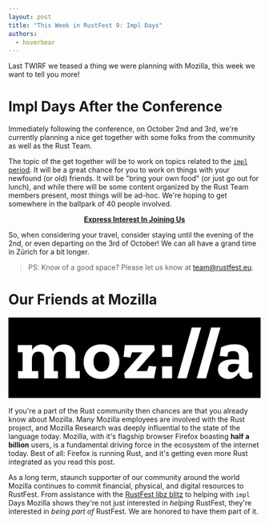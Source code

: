 ```yaml
---
layout: post
title: "This Week in RustFest 9: Impl Days"
authors:
  - hoverbear
---
```


Last TWIRF we teased a thing we were planning with Mozilla, this week we want to tell you more!

# Impl Days After the Conference

Immediately following the conference, on October 2nd and 3rd, we're currently planning a nice get together with some folks from the community as well as the Rust Team. 

The topic of the get together will be to work on topics related to the [`impl` period](https://internals.rust-lang.org/t/announcing-the-impl-period-sep-18-dec-17/5676). It will be a great chance for you to work on things with your newfound (or old) friends. It will be "bring your own food" (or just go out for lunch), and while there will be some content organized by the Rust Team members present, most things will be ad-hoc. We're hoping to get somewhere in the ballpark of 40 people involved.

<div style="text-align:center;">
    <a href="https://github.com/RustFestEU/blog.rustfest.eu/issues/29"><strong>Express Interest In Joining Us</strong></a>
</div>

So, when considering your travel, consider staying until the evening of the 2nd, or even departing on the 3rd of October! We can all have a grand time in Zürich for a bit longer.

> PS: Know of a good space? Please let us know at [team@rustfest.eu](mailto:team@rustfest.eu).

# Our Friends at Mozilla

<div style="text-align: center">
  <img alt="Mozilla Logo" src="/assets/sponsors/mozilla.svg"/>
</div>

If you're a part of the Rust community then chances are that you already know about Mozilla. Many Mozilla employees are involved with the Rust project, and Mozilla Research was deeply influential to the state of the language today. Mozilla, with it's flagship browser Firefox boasting **half a billion** users, is a fundamental driving force in the ecosystem of the internet today. Best of all: Firefox is running Rust, and it's getting even more Rust integrated as you read this post.

As a long term, staunch supporter of our community around the world Mozilla continues to commit financial, physical, and digital resources to RustFest. From assistance with the [RustFest libz blitz](/libz-blitz) to helping with `impl` Days Mozilla shows they're not just interested in *helping* RustFest, they're interested in *being part of* RustFest. We are honored to have them part of it.
